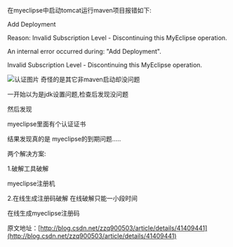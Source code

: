 在myeclipse中启动tomcat运行maven项目报错如下:

 

Add Deployment 

Reason: Invalid Subscription Level - Discontinuing this MyEclipse operation. 


An internal error occurred during: "Add Deployment". 

Invalid Subscription Level - Discontinuing this MyEclipse operation. 

![认证图片](http://img.blog.csdn.net/20141127135402047?watermark/2/text/aHR0cDovL2Jsb2cuY3Nkbi5uZXQvenpxOTAwNTAz/font/5a6L5L2T/fontsize/400/fill/I0JBQkFCMA==/dissolve/70/gravity/Center)
奇怪的是其它非maven启动却没问题

 

一开始以为是jdk设置问题,检查后发现没问题

 

然后发现

myeclipse里面有个认证证书



 

 

结果发现真的是 myeclipse的到期问题.....

 

 

两个解决方案:

1.破解工具破解

myeclipse注册机

2.在线生成注册码破解 在线破解只能一小段时间

在线生成myeclipse注册码

原文地址：[http://blog.csdn.net/zzq900503/article/details/41409441](http://blog.csdn.net/zzq900503/article/details/41409441)
